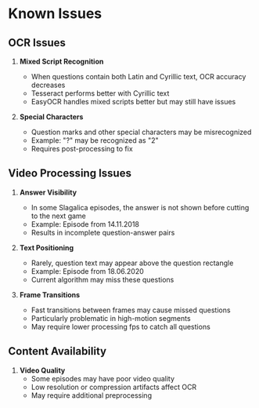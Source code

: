 # Known Issues

## OCR Issues

1. **Mixed Script Recognition**
   - When questions contain both Latin and Cyrillic text, OCR accuracy decreases
   - Tesseract performs better with Cyrillic text
   - EasyOCR handles mixed scripts better but may still have issues

2. **Special Characters**
   - Question marks and other special characters may be misrecognized
   - Example: "?" may be recognized as "2"
   - Requires post-processing to fix

## Video Processing Issues

1. **Answer Visibility**
   - In some Slagalica episodes, the answer is not shown before cutting to the next game
   - Example: Episode from 14.11.2018
   - Results in incomplete question-answer pairs

2. **Text Positioning**
   - Rarely, question text may appear above the question rectangle
   - Example: Episode from 18.06.2020
   - Current algorithm may miss these questions

3. **Frame Transitions**
   - Fast transitions between frames may cause missed questions
   - Particularly problematic in high-motion segments
   - May require lower processing fps to catch all questions

## Content Availability

1. **Video Quality**
   - Some episodes may have poor video quality
   - Low resolution or compression artifacts affect OCR
   - May require additional preprocessing
